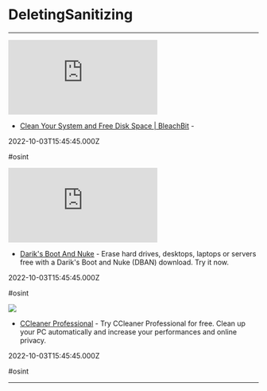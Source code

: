 # DeletingSanitizing

---

![](https://rdl.ink/render/https%3A%2F%2Fwww.bleachbit.org)

- [Clean Your System and Free Disk Space | BleachBit](https://www.bleachbit.org) - 

2022-10-03T15:45:45.000Z

#osint

![](https://rdl.ink/render/https%3A%2F%2Fwww.dban.org)

- [Darik's Boot And Nuke](https://www.dban.org) - Erase hard drives, desktops, laptops or servers free with a  Darik's Boot and Nuke (DBAN) download. Try it now.

2022-10-03T15:45:45.000Z

#osint

![](https://rdl.ink/render/https%3A%2F%2Fwww.ccleaner.com%2Fccleaner)

- [CCleaner Professional](https://www.ccleaner.com/ccleaner) - Try CCleaner Professional for free. Clean up your PC automatically and increase your performances and online privacy.

2022-10-03T15:45:45.000Z

#osint

---

